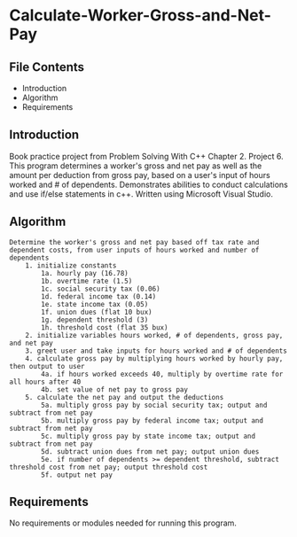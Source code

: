# Calculate-Worker-Gross-and-Net-Pay

File Contents
---------------------
* Introduction
* Algorithm
* Requirements

## Introduction
Book practice project from Problem Solving With C++ Chapter 2. Project 6.
This program determines a worker's gross and net pay as well as the amount per deduction from gross pay, based on a user's input of hours worked and # of dependents. Demonstrates abilities to conduct calculations and use if/else statements in c++.
Written using Microsoft Visual Studio. 

## Algorithm
	Determine the worker's gross and net pay based off tax rate and dependent costs, from user inputs of hours worked and number of dependents
		1. initialize constants
			1a. hourly pay (16.78)
			1b. overtime rate (1.5)
			1c. social security tax (0.06)
			1d. federal income tax (0.14)
			1e. state income tax (0.05)
			1f. union dues (flat 10 bux)
			1g. dependent threshold (3)
			1h. threshold cost (flat 35 bux)
		2. initialize variables hours worked, # of dependents, gross pay, and net pay
		3. greet user and take inputs for hours worked and # of dependents
		4. calculate gross pay by multiplying hours worked by hourly pay, then output to user
			4a. if hours worked exceeds 40, multiply by overtime rate for all hours after 40
			4b. set value of net pay to gross pay
		5. calculate the net pay and output the deductions
			5a. multiply gross pay by social security tax; output and subtract from net pay
			5b. multiply gross pay by federal income tax; output and subtract from net pay
			5c. multiply gross pay by state income tax; output and subtract from net pay
			5d. subtract union dues from net pay; output union dues
			5e. if number of dependents >= dependent threshold, subtract threshold cost from net pay; output threshold cost
			5f. output net pay

## Requirements
No requirements or modules needed for running this program.
